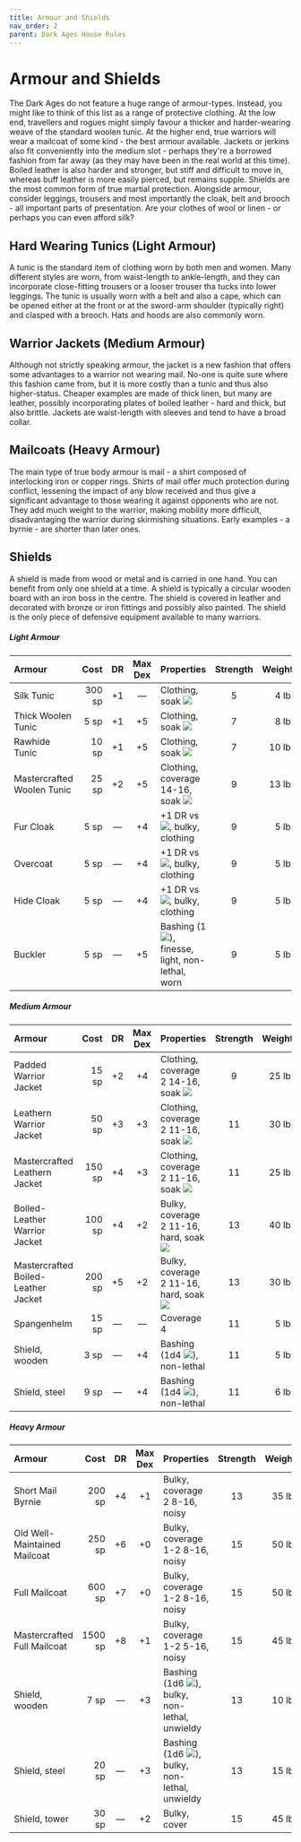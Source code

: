```yaml
---
title: Armour and Shields
nav_order: 2
parent: Dark Ages House Rules
---
```


# Armour and Shields
The Dark Ages do not feature a huge range of armour-types. Instead, you might like to think of this list as a range of protective clothing. At the low end, travellers and rogues might simply favour a thicker and harder-wearing weave of the standard woolen tunic. At the higher end, true warriors will wear a mailcoat of some kind - the best armour available. Jackets or jerkins also fit conveniently into the medium slot - perhaps they're a borrowed fashion from far away (as they may have been in the real world at this time). Boiled leather is also harder and stronger, but stiff and difficult to move in, whereas buff leather is more easily pierced, but remains supple. Shields are the most common form of true martial protection. Alongside armour, consider leggings, trousers and most importantly the cloak, belt and brooch - all important parts of presentation. Are your clothes of wool or linen - or perhaps you can even afford silk?

## Hard Wearing Tunics (Light Armour)
A tunic is the standard item of clothing worn by both men and women. Many different styles are worn, from waist-length to ankle-length, and they can incorporate close-fitting trousers or a looser trouser tha tucks into lower leggings. The tunic is usually worn with a belt and also a cape, which can be opened either at the front or at the sword-arm shoulder (typically right) and clasped with a brooch. Hats and hoods are also commonly worn.

## Warrior Jackets (Medium Armour)
Although not strictly speaking armour, the jacket is a new fashion that offers some advantages to a warrior not wearing mail. No-one is quite sure where this fashion came from, but it is more costly than a tunic and thus also higher-status. Cheaper examples are made of thick linen, but many are leather, possibly incorporating plates of boiled leather - hard and thick, but also brittle. Jackets are waist-length with sleeves and tend to have a broad collar.

## Mailcoats (Heavy Armour)
The main type of true body armour is mail - a shirt composed of interlocking iron or copper rings. Shirts of mail offer much protection during conflict, lessening the impact of any blow received and thus give a significant advantage to those wearing it against opponents who are not. They add much weight to the warrior, making mobility more difficult, disadvantaging the warrior during skirmishing situations. Early examples - a byrnie - are shorter than later ones.

## Shields
A shield is made from wood or metal and is carried in one hand. You can benefit from only one shield at a time. A shield is typically a circular wooden board with an iron boss in the centre. The shield is covered in leather and decorated with bronze or iron fittings and possibly also painted. The shield is the only piece of defensive equipment available to many warriors.

##### Light Armour

| Armour | Cost | DR | Max Dex | Properties | Strength | Weight |
|:-------|-----:|:--:|:-------:|:-----------|:--------:|-------:|
| Silk Tunic | 300 sp | +1 | — | Clothing, soak <img src="https://img.icons8.com/ios/12/FFFFFF/archer-filled.png"> | 5 | 4 lb. |
| Thick Woolen Tunic | 5 sp | +1 | +5 | Clothing, soak <img src="https://img.icons8.com/ios-glyphs/12/FFFFFF/thor-hammer.png"> | 7 | 8 lb. |
| Rawhide Tunic | 10 sp | +1 | +5 | Clothing, soak <img src="https://img.icons8.com/ios/12/FFFFFF/sword-filled.png"> | 7 | 10 lb. |
| Mastercrafted Woolen Tunic | 25 sp | +2 | +5 | Clothing, coverage 14-16, soak <img src="https://img.icons8.com/ios-glyphs/12/FFFFFF/thor-hammer.png"> | 9 | 13 lb. |
| Fur Cloak | 5 sp | — | +4 | +1 DR vs <img src="https://img.icons8.com/ios-glyphs/12/FFFFFF/thor-hammer.png">, bulky, clothing | 9 | 5 lb. |
| Overcoat | 5 sp | — | +4 | +1 DR vs <img src="https://img.icons8.com/ios/12/FFFFFF/archer-filled.png">, bulky, clothing | 9 | 5 lb. |
| Hide Cloak | 5 sp | — | +4 | +1 DR vs <img src="https://img.icons8.com/ios/12/FFFFFF/sword-filled.png">, bulky, clothing | 9 | 5 lb. |
| Buckler | 5 sp | — | +5 | Bashing (1<img src="https://img.icons8.com/ios-glyphs/12/FFFFFF/thor-hammer.png">), finesse, light, non-lethal, worn | 9 | 5 lb. |

##### Medium Armour

| Armour | Cost | DR | Max Dex | Properties | Strength | Weight |
|:-------|-----:|:--:|:-------:|:-----------|:--------:|-------:|
| Padded Warrior Jacket | 15 sp | +2 | +4 | Clothing, coverage 2 14-16, soak <img src="https://img.icons8.com/ios-glyphs/12/FFFFFF/thor-hammer.png"> | 9 | 25 lb. |
| Leathern Warrior Jacket | 50 sp | +3 | +3 | Clothing, coverage 2 11-16, soak <img src="https://img.icons8.com/ios/12/FFFFFF/sword-filled.png"> | 11 | 30 lb. |
| Mastercrafted Leathern Jacket | 150 sp | +4 | +3 | Clothing, coverage 2 11-16, soak <img src="https://img.icons8.com/ios/12/FFFFFF/sword-filled.png"> | 11 | 25 lb. |
| Boiled-Leather Warrior Jacket | 100 sp | +4 | +2 | Bulky, coverage 2 11-16, hard, soak <img src="https://img.icons8.com/ios/12/FFFFFF/archer-filled.png"> | 13 | 40 lb. |
| Mastercrafted Boiled-Leather Jacket | 200 sp | +5 | +2 | Bulky, coverage 2 11-16, hard, soak <img src="https://img.icons8.com/ios/12/FFFFFF/archer-filled.png"> | 13 | 30 lb. |
| Spangenhelm | 15 sp | — | — | Coverage 4 | 11 | 5 lb. |
| Shield, wooden | 3 sp | — | +4 | Bashing (1d4 <img src="https://img.icons8.com/ios-glyphs/12/FFFFFF/thor-hammer.png">), non-lethal | 11 | 5 lb. |
| Shield, steel | 9 sp | — | +4 | Bashing (1d4 <img src="https://img.icons8.com/ios-glyphs/12/FFFFFF/thor-hammer.png">), non-lethal | 11 | 6 lb. |

##### Heavy Armour

| Armour | Cost | DR | Max Dex | Properties | Strength | Weight |
|:-------|-----:|:--:|:-------:|:-----------|:--------:|-------:|
| Short Mail Byrnie | 200 sp | +4 | +1 | Bulky, coverage 2 8-16, noisy | 13 | 35 lb. |
| Old Well-Maintained Mailcoat | 250 sp | +6 | +0 | Bulky, coverage 1-2 8-16, noisy | 15 | 50 lb. |
| Full Mailcoat | 600 sp | +7 | +0 | Bulky, coverage 1-2 8-16, noisy | 15 | 50 lb. |
| Mastercrafted Full Mailcoat | 1500 sp | +8 | +1 | Bulky, coverage 1-2 5-16, noisy | 15 | 45 lb. |
| Shield, wooden | 7 sp | — | +3 | Bashing (1d6 <img src="https://img.icons8.com/ios-glyphs/12/FFFFFF/thor-hammer.png">), bulky, non-lethal, unwieldy | 13 | 10 lb. |
| Shield, steel | 20 sp | — | +3 | Bashing (1d6 <img src="https://img.icons8.com/ios-glyphs/12/FFFFFF/thor-hammer.png">), bulky, non-lethal, unwieldy | 13 | 15 lb. |
| Shield, tower | 30 sp | — | +2 | Bulky, cover | 15 | 45 lb. |
